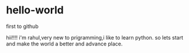# hello-world
first to github

hii!!!! i'm rahul,very new to prigramming,i like to learn python.
so lets start and make the world a better and advance place.
